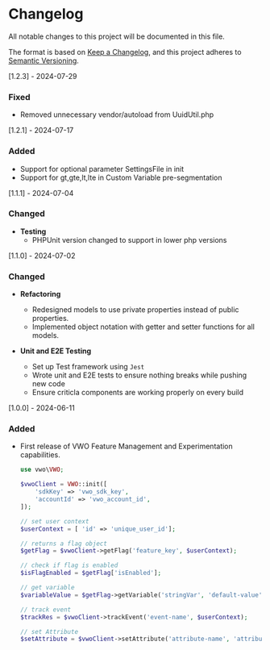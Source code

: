 # Changelog
All notable changes to this project will be documented in this file.

The format is based on [Keep a Changelog](https://keepachangelog.com/en/1.0.0/),
and this project adheres to [Semantic Versioning](https://semver.org/spec/v2.0.0.html).


[1.2.3] - 2024-07-29
### Fixed

- Removed unnecessary vendor/autoload from UuidUtil.php

[1.2.1] - 2024-07-17
### Added

- Support for optional parameter SettingsFile in init  
- Support for gt,gte,lt,lte in Custom Variable pre-segmentation


[1.1.1] - 2024-07-04
### Changed
- **Testing**
    - PHPUnit version changed to support in lower php versions


[1.1.0] - 2024-07-02
### Changed 
- **Refactoring**

    - Redesigned models to use private properties instead of public properties.
    - Implemented object notation with getter and setter functions for all models.

- **Unit and E2E Testing** 

    - Set up Test framework using `Jest`
    - Wrote unit and E2E tests to ensure nothing breaks while pushing new code
    - Ensure criticla components are working properly on every build


[1.0.0] - 2024-06-11

### Added

- First release of VWO Feature Management and Experimentation capabilities.

    ```php
    use vwo\VWO;

    $vwoClient = VWO::init([
        'sdkKey' => 'vwo_sdk_key',
        'accountId' => 'vwo_account_id',
    ]);

    // set user context
    $userContext = [ 'id' => 'unique_user_id'];

    // returns a flag object
    $getFlag = $vwoClient->getFlag('feature_key', $userContext);

    // check if flag is enabled
    $isFlagEnabled = $getFlag['isEnabled'];

    // get variable
    $variableValue = $getFlag->getVariable('stringVar', 'default-value');

    // track event
    $trackRes = $vwoClient->trackEvent('event-name', $userContext);

    // set Attribute
    $setAttribute = $vwoClient->setAttribute('attribute-name', 'attribute-value', $userContext);

    ```
